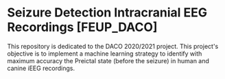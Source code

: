 # Seizure Detection Intracranial EEG Recordings [FEUP_DACO]
This repository is dedicated to the DACO 2020/2021 project. This project's objective is to implement a machine learning strategy to identify with maximum accuracy the Preictal state (before the seizure) in human and canine iEEG recordings.
